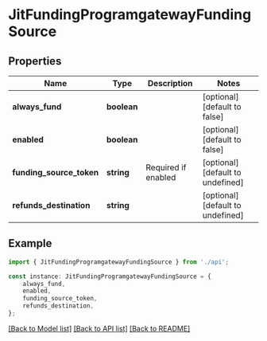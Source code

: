 # JitFundingProgramgatewayFundingSource


## Properties

Name | Type | Description | Notes
------------ | ------------- | ------------- | -------------
**always_fund** | **boolean** |  | [optional] [default to false]
**enabled** | **boolean** |  | [optional] [default to false]
**funding_source_token** | **string** | Required if enabled | [optional] [default to undefined]
**refunds_destination** | **string** |  | [optional] [default to undefined]

## Example

```typescript
import { JitFundingProgramgatewayFundingSource } from './api';

const instance: JitFundingProgramgatewayFundingSource = {
    always_fund,
    enabled,
    funding_source_token,
    refunds_destination,
};
```

[[Back to Model list]](../README.md#documentation-for-models) [[Back to API list]](../README.md#documentation-for-api-endpoints) [[Back to README]](../README.md)
